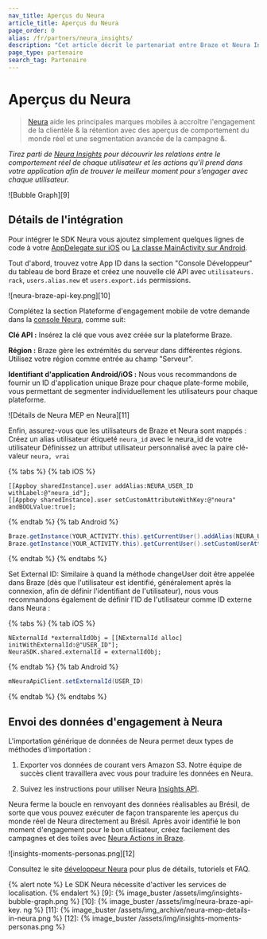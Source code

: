 ```yaml
---
nav_title: Aperçus du Neura
article_title: Aperçus du Neura
page_order: 0
alias: /fr/partners/neura_insights/
description: "Cet article décrit le partenariat entre Braze et Neura Insights, une plateforme d’analyse qui vous permet de découvrir les relations entre le comportement réel de chaque utilisateur et les actions qu’il prend dans votre application afin de trouver le meilleur moment pour s’engager avec chaque utilisateur."
page_type: partenaire
search_tag: Partenaire
---
```


# Aperçus du Neura

> [Neura][1] aide les principales marques mobiles à accroître l'engagement de la clientèle & la rétention avec des aperçus de comportement du monde réel et une segmentation avancée de la campagne &.

*Tirez parti de [Neura Insights][2] pour découvrir les relations entre le comportement réel de chaque utilisateur et les actions qu’il prend dans votre application afin de trouver le meilleur moment pour s’engager avec chaque utilisateur.*

!\[Bubble Graph\]\[9\]

## Détails de l'intégration

Pour intégrer le SDK Neura vous ajoutez simplement quelques lignes de code à votre [AppDelegate sur iOS][3] ou [La classe MainActivity sur Android][4].

Tout d'abord, trouvez votre App ID dans la section "Console Développeur" du tableau de bord Braze et créez une nouvelle clé API avec `utilisateurs. rack`, `users.alias.new` et `users.export.ids` permissions.

!\[neura-braze-api-key.png\]\[10\]

Complétez la section Plateforme d'engagement mobile de votre demande dans la [console Neura][5], comme suit:

**Clé API :** Insérez la clé que vous avez créée sur la plateforme Braze.

**Région :** Braze gère les extrémités du serveur dans différentes régions. Utilisez votre région comme entrée au champ "Serveur".

**Identifiant d'application Android/iOS :** Nous vous recommandons de fournir un ID d'application unique Braze pour chaque plate-forme mobile, vous permettant de segmenter individuellement les utilisateurs pour chaque plateforme.

!\[Détails de Neura MEP en Neura\]\[11\]

Enfin, assurez-vous que les utilisateurs de Braze et Neura sont mappés : Créez un alias utilisateur étiqueté `neura_id` avec le neura_id de votre utilisateur Définissez un attribut utilisateur personnalisé avec la paire clé-valeur `neura, vrai`

{% tabs %}
  {% tab iOS %}
```objc
[[Appboy sharedInstance].user addAlias:NEURA_USER_ID withLabel:@"neura_id"];
[[Appboy sharedInstance].user setCustomAttributeWithKey:@"neura" andBOOLValue:true];
```
  {% endtab %}
  {% tab Android %}
```java
Braze.getInstance(YOUR_ACTIVITY.this).getCurrentUser().addAlias(NEURA_USER_ID, "neura_id");
Braze.getInstance(YOUR_ACTIVITY.this).getCurrentUser().setCustomUserAttribute("neura", true);
```
  {% endtab %}
{% endtabs %}

Set External ID: Similaire à quand la méthode changeUser doit être appelée dans Braze (dès que l'utilisateur est identifié, généralement après la connexion, afin de définir l'identifiant de l'utilisateur), nous vous recommandons également de définir l'ID de l'utilisateur comme ID externe dans Neura :

{% tabs %}
  {% tab iOS %}
```objc
NExternalId *externalIdObj = [[NExternalId alloc] initWithExternalId:@"USER_ID"];
NeuraSDK.shared.externalId = externalIdObj;
```
  {% endtab %}
  {% tab Android %}
```java
mNeuraApiClient.setExternalId(USER_ID)
```
  {% endtab %}
{% endtabs %}

## Envoi des données d'engagement à Neura

L'importation générique de données de Neura permet deux types de méthodes d'importation :

1. Exporter vos données de courant vers Amazon S3. Notre équipe de succès client travaillera avec vous pour traduire les données en Neura.

2. Suivez les instructions pour utiliser Neura [Insights API][6].

Neura ferme la boucle en renvoyant des données réalisables au Brésil, de sorte que vous pouvez exécuter de façon transparente les aperçus du monde réel de Neura directement au Brésil. Après avoir identifié le bon moment d'engagement pour le bon utilisateur, créez facilement des campagnes et des toiles avec [Neura Actions in Braze][7].

!\[insights-moments-personas.png\]\[12\]

Consultez le site [développeur Neura][8] pour plus de détails, tutoriels et FAQ.

{% alert note %}
Le SDK Neura nécessite d'activer les services de localisation.
{% endalert %}
[9]: {% image_buster /assets/img/insights-bubble-graph.png %} [10]: {% image_buster /assets/img/neura-braze-api-key. ng %} [11]: {% image_buster /assets/img_archive/neura-mep-details-in-neura.png %} [12]: {% image_buster /assets/img/insights-moments-personas.png %}


[1]: https://www.theneura.com/
[2]: https://www.theneura.com/neura-insights/?ref=braze
[3]: https://dev.theneura.com/tutorials/ios/?ref=braze
[4]: https://dev.theneura.com/tutorials/android/?ref=braze
[5]: https://dev.theneura.com/console/
[6]: https://dev.theneura.com/pages/how-to-use-engagement-api/?ref=braze
[7]: {{site.baseurl}}/partners/data_augmentation/contextual_location/neura
[8]: https://dev.theneura.com/?ref=braze
